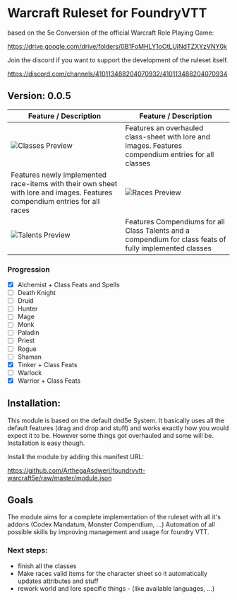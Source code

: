 # Warcraft Ruleset for FoundryVTT

based on the 5e Conversion of the official Warcraft Role Playing Game:

https://drive.google.com/drive/folders/0B1FoMHLY1oOtLUlNdTZXYzVNY0k

Join the discord if you want to support the development of the ruleset itself.

https://discord.com/channels/410113488204070932/410113488204070934

## Version: 0.0.5
Feature / Description | Feature / Description
------------ | -------------
![Classes Preview](http://www.hahn-webdesign.de/warcraft5e/classes_preview.jpg) | Features an overhauled class-sheet with lore and images. Features compendium entries for all classes
Features newly implemented race-items with their own sheet with lore and images. Features compendium entries for all races | ![Races Preview](http://www.hahn-webdesign.de/warcraft5e/races_preview.jpg)
![Talents Preview](http://www.hahn-webdesign.de/warcraft5e/talents_preview.jpg) | Features Compendiums for all Class Talents and a compendium for class feats of fully implemented classes

### Progression

- [x] Alchemist + Class Feats and Spells
- [ ] Death Knight
- [ ] Druid
- [ ] Hunter
- [ ] Mage
- [ ] Monk
- [ ] Paladin
- [ ] Priest
- [ ] Rogue
- [ ] Shaman
- [x] Tinker + Class Feats
- [ ] Warlock
- [x] Warrior + Class Feats

## Installation:

This module is based on the default dnd5e System. It basically uses all the default features (drag and drop and stuff) and works exactly how you would expect it to be. However some things got overhauled and some will be. Installation is easy though.

Install the module by adding this manifest URL:

https://github.com/ArthegaAsdweri/foundryvtt-warcraft5e/raw/master/module.json

## Goals
The module aims for a complete implementation of the ruleset with all it's addons (Codex Mandatum, Monster Compendium, ...)
Automation of all possible skills by improving management and usage for foundry VTT.

### Next steps:

- finish all the classes
- Make races valid items for the character sheet so it automatically updates attributes and stuff
- rework world and lore specific things - (like available languages, ...)


